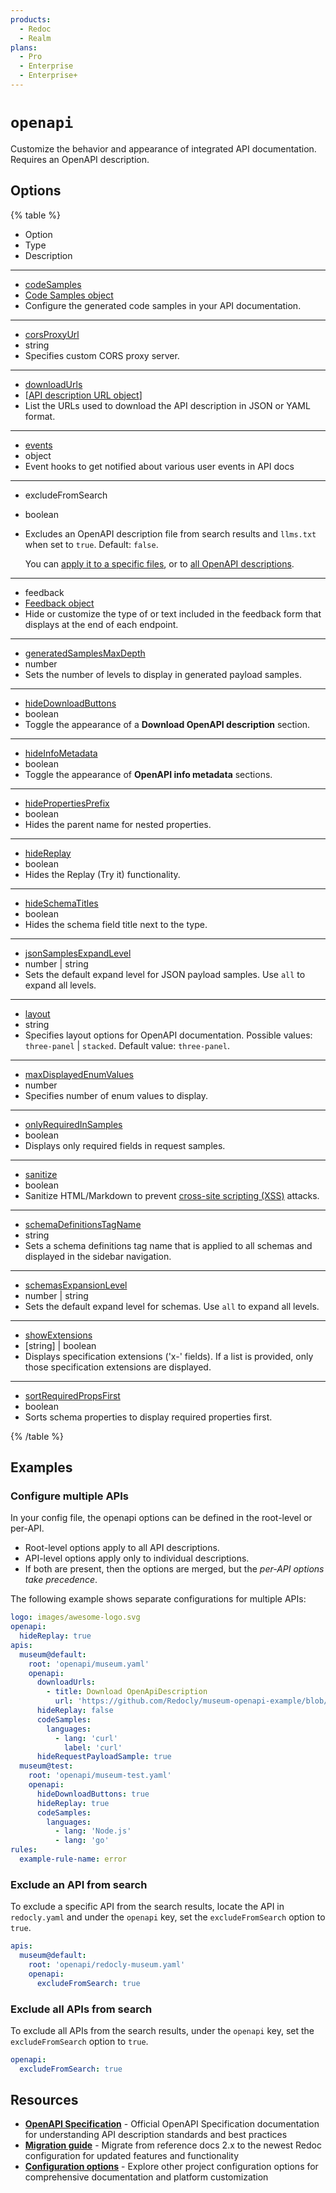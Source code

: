 ```yaml
---
products:
  - Redoc
  - Realm
plans:
  - Pro
  - Enterprise
  - Enterprise+
---
```

# `openapi`

Customize the behavior and appearance of integrated API documentation.
Requires an OpenAPI description.

## Options

{% table %}

- Option
- Type
- Description

---

- [codeSamples](./code-samples.md)
- [Code Samples object](./code-samples.md)
- Configure the generated code samples in your API documentation.

---

- [corsProxyUrl](./cors-proxy-url.md)
- string
- Specifies custom CORS proxy server.

---

- [downloadUrls](./download-urls.md)
- [[API description URL object](./download-urls.md#api-description-url-object)]
- List the URLs used to download the API description in JSON or YAML format.

---

- [events](./events.md)
- object
- Event hooks to get notified about various user events in API docs

---

- excludeFromSearch
- boolean
- Excludes an OpenAPI description file from search results and `llms.txt` when set to `true`.
  Default: `false`.

  You can [apply it to a specific files](#exclude-an-api-from-search), or to [all OpenAPI descriptions](#exclude-all-apis-from-search).

---

- feedback
- [Feedback object](../feedback.md#options)
- Hide or customize the type of or text included in the feedback form that displays at the end of each endpoint.

---

- [generatedSamplesMaxDepth](./generated-samples-max-depth.md)
- number
- Sets the number of levels to display in generated payload samples.

---

- [hideDownloadButtons](./hide-download-buttons.md)
- boolean
- Toggle the appearance of a **Download OpenAPI description** section.

---

- [hideInfoMetadata](./hide-info-metadata.md)
- boolean
- Toggle the appearance of **OpenAPI info metadata** sections.

---

- [hidePropertiesPrefix](./hide-properties-prefix.md)
- boolean
- Hides the parent name for nested properties.

---

- [hideReplay](./hide-replay.md)
- boolean
- Hides the Replay (Try it) functionality.

---

- [hideSchemaTitles](./hide-schema-titles.md)
- boolean
- Hides the schema field title next to the type.

---

- [jsonSamplesExpandLevel](./json-samples-expand-level.md)
- number | string
- Sets the default expand level for JSON payload samples.
  Use `all` to expand all levels.

---

- [layout](./layout.md)
- string
- Specifies layout options for OpenAPI documentation.
  Possible values: `three-panel` | `stacked`.
  Default value: `three-panel`.

---

- [maxDisplayedEnumValues](./max-displayed-enum-values.md)
- number
- Specifies number of enum values to display.

---

- [onlyRequiredInSamples](./only-required-in-samples.md)
- boolean
- Displays only required fields in request samples.

---

- [sanitize](./sanitize.md)
- boolean
- Sanitize HTML/Markdown to prevent [cross-site scripting (XSS)](https://owasp.org/www-community/attacks/xss/) attacks.

---

- [schemaDefinitionsTagName](./schema-definitions-tag-name.md)
- string
- Sets a schema definitions tag name that is applied to all schemas and displayed in the sidebar navigation.

---

- [schemasExpansionLevel](./schemas-expansion-level.md)
- number | string
- Sets the default expand level for schemas.
  Use `all` to expand all levels.

---

- [showExtensions](./show-extensions.md)
- [string] | boolean
- Displays specification extensions ('x-' fields).
  If a list is provided, only those specification extensions are displayed.

---

- [sortRequiredPropsFirst](./sort-required-props-first.md)
- boolean
- Sorts schema properties to display required properties first.

{% /table %}


## Examples

### Configure multiple APIs

In your config file, the openapi options can be defined in the root-level or per-API.

- Root-level options apply to all API descriptions.
- API-level options apply only to individual descriptions.
- If both are present, then the options are merged, but the _per-API options take precedence_.

The following example shows separate configurations for multiple APIs:

```yaml {% title="redocly.yaml" %}
logo: images/awesome-logo.svg
openapi:
  hideReplay: true
apis:
  museum@default:
    root: 'openapi/museum.yaml'
    openapi:
      downloadUrls:
        - title: Download OpenApiDescription
          url: 'https://github.com/Redocly/museum-openapi-example/blob/main/openapi.yaml'
      hideReplay: false
      codeSamples:
        languages:
          - lang: 'curl'
            label: 'curl'
      hideRequestPayloadSample: true
  museum@test:
    root: 'openapi/museum-test.yaml'
    openapi:
      hideDownloadButtons: true
      hideReplay: true
      codeSamples:
        languages:
          - lang: 'Node.js'
          - lang: 'go'
rules:
  example-rule-name: error
```

### Exclude an API from search

To exclude a specific API from the search results, locate the API in `redocly.yaml` and under the `openapi` key, set the `excludeFromSearch` option to `true`.

```yaml {% title="redocly.yaml" %}
apis:
  museum@default:
    root: 'openapi/redocly-museum.yaml'
    openapi:
      excludeFromSearch: true
```

### Exclude all APIs from search

To exclude all APIs from the search results, under the `openapi` key, set the `excludeFromSearch` option to `true`.

```yaml {% title="redocly.yaml" %}
openapi:
  excludeFromSearch: true
```

## Resources

- **[OpenAPI Specification](https://spec.openapis.org/oas/latest.html)** - Official OpenAPI Specification documentation for understanding API description standards and best practices
- **[Migration guide](./config-migration.md)** - Migrate from reference docs 2.x to the newest Redoc configuration for updated features and functionality
- **[Configuration options](../index.md)** - Explore other project configuration options for comprehensive documentation and platform customization
